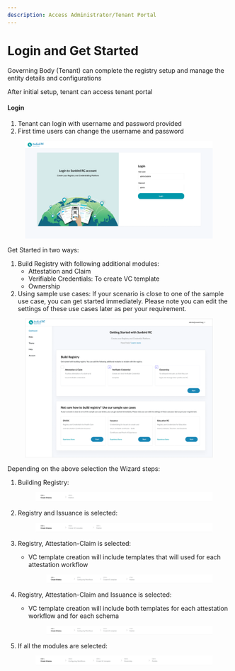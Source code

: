 ```yaml
---
description: Access Administrator/Tenant Portal
---
```


# Login and Get Started

Governing Body (Tenant) can complete the registry setup and manage the entity details and configurations

After initial setup, tenant can access tenant portal

#### Login

1. Tenant can login with username and password provided&#x20;
2. First time users can change the username and password

<figure><img src="../../../.gitbook/assets/image (4).png" alt=""><figcaption></figcaption></figure>

Get Started in two ways:

1. Build Registry with following additional modules:
   * Attestation and Claim
   * Verifiable Credentials: To create VC template&#x20;
   * Ownership
2. Using sample use cases: If your scenario is close to one of the sample use case, you can get started immediately. Please note you can edit the settings of these use cases later as per your requirement.

<figure><img src="../../../.gitbook/assets/image (8).png" alt=""><figcaption></figcaption></figure>

Depending on the above selection the Wizard steps:

1.  Building Registry:

    <figure><img src="../../../.gitbook/assets/image.png" alt=""><figcaption></figcaption></figure>
2.  Registry and Issuance is selected:

    <figure><img src="../../../.gitbook/assets/image (5).png" alt=""><figcaption></figcaption></figure>
3. Registry, Attestation-Claim is selected:
   *   VC template creation will include templates that will used for each attestation workflow

       <figure><img src="../../../.gitbook/assets/image (11).png" alt=""><figcaption></figcaption></figure>
4. Registry, Attestation-Claim and Issuance is selected:
   *   VC template creation will include both templates for each attestation workflow and for each schema

       <figure><img src="../../../.gitbook/assets/image (6).png" alt=""><figcaption></figcaption></figure>
5.  If all the modules are selected:

    <figure><img src="../../../.gitbook/assets/image (9).png" alt=""><figcaption></figcaption></figure>

